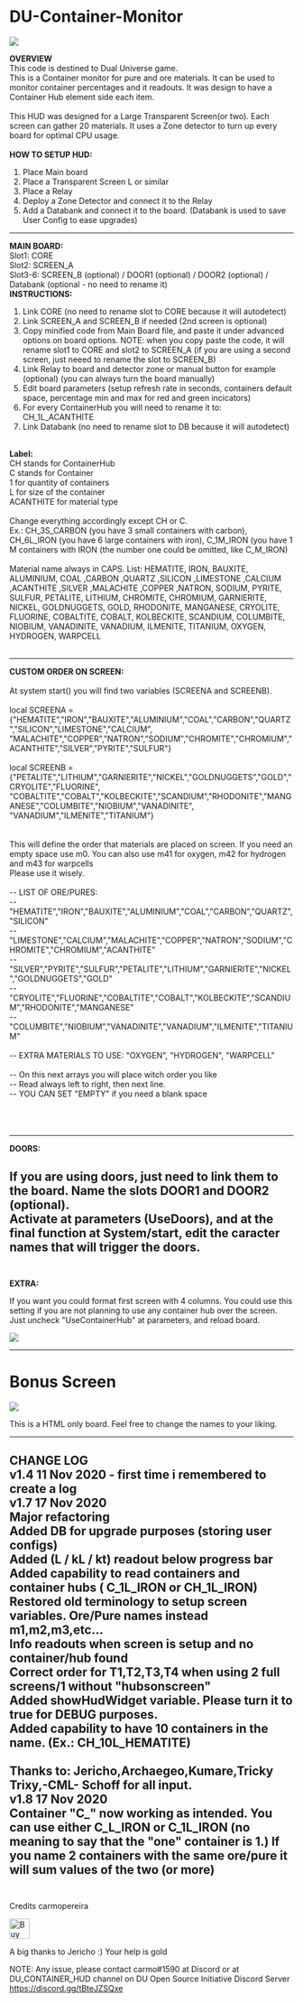 # DU-Container-Monitor
<img src="https://github.com/carmopereira/DU-Container-Monitor/blob/main/main_screen_v2.jpg" />

<b>OVERVIEW</b><br>
This code is destined to Dual Universe game.<br>
This is a Container monitor for pure and ore materials. It can be used to monitor container percentages and it readouts. It was design to have a Container Hub element side each item.<br>
<br>
This HUD was designed for a Large Transparent Screen(or two). Each screen can gather 20 materials. It uses a Zone detector to turn up every board for optimal CPU usage.<br>
<br>
<b>HOW TO SETUP HUD:</b>

1. Place Main board
2. Place a Transparent Screen L or similar
3. Place a Relay
4. Deploy a Zone Detector and connect it to the Relay
5. Add a Databank and connect it to the board. (Databank is used to save User Config to ease upgrades)

-----------------------------

<b>MAIN BOARD:</b><br>
Slot1: CORE<br>
Slot2: SCREEN_A<br>
Slot3-6: SCREEN_B (optional) / DOOR1 (optional) / DOOR2 (optional) / Databank (optional - no need to rename it)
<br>
<b>INSTRUCTIONS:</b>
1. Link CORE (no need to rename slot to CORE because it will autodetect)
2. Link SCREEN_A and SCREEN_B if needed (2nd screen is optional)
3. Copy minified code from Main Board file, and paste it under advanced options on board options.
NOTE: when you copy paste the code, it will rename slot1 to CORE and slot2 to SCREEN_A (if you are using a second screen, just neeed to rename the slot to SCREEN_B)
4. Link Relay to board and detector zone or manual button for example (optional) (you can always turn the board manually)
5. Edit board parameters (setup refresh rate in seconds, containers default space, percentage min and max for red and green incicators)
6. For every ContainerHub you will need to rename it to: CH_1L_ACANTHITE
7. Link Databank (no need to rename slot to DB because it will autodetect)
<br>
<b>Label:</b><br>
CH stands for ContainerHub<br>
C stands for Container<br>
1 for quantity of containers<br>
L for size of the container<br>
ACANTHITE for material type<br>
<br>
Change everything accordingly except CH or C.<br>Ex.: CH_3S_CARBON (you have 3 small containers with carbon), CH_6L_IRON (you have 6 large containers with iron), C_1M_IRON (you have 1 M containers with IRON (the number one could be omitted, like C_M_IRON)<br>
<br>
Material name always in CAPS. List: HEMATITE, IRON, BAUXITE, ALUMINIUM, COAL ,CARBON ,QUARTZ ,SILICON ,LIMESTONE ,CALCIUM ,ACANTHITE ,SILVER ,MALACHITE ,COPPER ,NATRON, SODIUM, PYRITE, SULFUR, PETALITE, LITHIUM, CHROMITE, CHROMIUM, GARNIERITE, NICKEL, GOLDNUGGETS, GOLD, RHODONITE, MANGANESE, CRYOLITE, FLUORINE, COBALTITE, COBALT, KOLBECKITE, SCANDIUM, COLUMBITE, NIOBIUM, VANADINITE, VANADIUM, ILMENITE, TITANIUM, OXYGEN, HYDROGEN, WARPCELL<br>
<br>

-----------------------------

<b>CUSTOM ORDER ON SCREEN:</b><br>
<br>
At system start() you will find two variables (SCREENA and SCREENB). <br>
<br>
local SCREENA = {"HEMATITE","IRON","BAUXITE","ALUMINIUM","COAL","CARBON","QUARTZ","SILICON","LIMESTONE","CALCIUM",<br> "MALACHITE","COPPER","NATRON","SODIUM","CHROMITE","CHROMIUM","ACANTHITE","SILVER","PYRITE","SULFUR"}<br>
<br>
local SCREENB = {"PETALITE","LITHIUM","GARNIERITE","NICKEL","GOLDNUGGETS","GOLD","CRYOLITE","FLUORINE",<br> "COBALTITE","COBALT","KOLBECKITE","SCANDIUM","RHODONITE","MANGANESE","COLUMBITE","NIOBIUM","VANADINITE", "VANADIUM","ILMENITE","TITANIUM"}<br>
<br>
<br>
This will define the order that materials are placed on screen. If you need an empty space use m0. You can also use m41 for oxygen, m42 for hydrogen and m43 for warpcells<br>
Please use it wisely.<br>
<br>
-- LIST OF ORE/PURES: <br>
-- "HEMATITE","IRON","BAUXITE","ALUMINIUM","COAL","CARBON","QUARTZ","SILICON"<br>
-- "LIMESTONE","CALCIUM","MALACHITE","COPPER","NATRON","SODIUM","CHROMITE","CHROMIUM","ACANTHITE"<br>
-- "SILVER","PYRITE","SULFUR","PETALITE","LITHIUM","GARNIERITE","NICKEL","GOLDNUGGETS","GOLD"<br>
-- "CRYOLITE","FLUORINE","COBALTITE","COBALT","KOLBECKITE","SCANDIUM","RHODONITE","MANGANESE"<br>
-- "COLUMBITE","NIOBIUM","VANADINITE","VANADIUM","ILMENITE","TITANIUM"<br>
<br>
-- EXTRA MATERIALS TO USE: "OXYGEN", "HYDROGEN", "WARPCELL"<br>
<br>
-- On this next arrays you will place witch order you like<br>
-- Read always left to right, then next line.<br>
-- YOU CAN SET "EMPTY" if you need a blank space<br>
<br>
<br>
<br>

-----------------------------

<b>DOORS:</b><br>

If you are using doors, just need to link them to the board. Name the slots DOOR1 and DOOR2 (optional).<br>
Activate at parameters (UseDoors), and at the final function at System/start, edit the caracter names that will trigger the doors.<br>
<br>
-----------------------------
<b>EXTRA:</b><br>

If you want you could format first screen with 4 columns. You could use this setting if you are not planning to use any container hub over the screen. Just uncheck "UseContainerHub" at parameters, and reload board.

<img src="https://github.com/carmopereira/DU-Container-Monitor/blob/main/main_screen_nohubs_v2.jpg" />

-----------------------------

<h1>Bonus Screen</h1>

<img src="https://github.com/carmopereira/DU-Container-Monitor/blob/main/bonus_screen.png" />

This is a HTML only board. Feel free to change the names to your liking.

-----------------------------

<b>CHANGE LOG</b><br>
v1.4 11 Nov 2020 - first time i remembered to create a log<br>
v1.7 17 Nov 2020<br>
    Major refactoring<br>
    Added DB for upgrade purposes (storing user configs)<br>
    Added (L / kL / kt) readout below progress bar<br>
    Added capability to read containers and container hubs ( C_1L_IRON or CH_1L_IRON)<br>
    Restored old terminology to setup screen variables. Ore/Pure names instead m1,m2,m3,etc...<br>
    Info readouts when screen is setup and no container/hub found<br>
    Correct order for T1,T2,T3,T4 when using 2 full screens/1 without "hubsonscreen"<br>
    Added showHudWidget variable. Please turn it to true for DEBUG purposes.<br>
    Added capability to have 10 containers in the name. (Ex.: CH_10L_HEMATITE)<br>
<br>
    Thanks to: Jericho,Archaegeo,Kumare,Tricky Trixy,-CML- Schoff for all input.<br>
v1.8 17 Nov 2020<br>
	Container "C_" now working as intended. You can use either C_L_IRON or C_1L_IRON (no meaning to say that the "one" container is 1.)
	If you name 2 containers with the same ore/pure it will sum values of the two (or more)
<br>
<br>
-----------------------------

Credits
carmopereira

<a href='https://ko-fi.com/Q5Q32RBN6' target='_blank'><img height='36' style='border:0px;height:36px;' src='https://cdn.ko-fi.com/cdn/kofi2.png?v=2' border='0' alt='Buy Me a Coffee at ko-fi.com' /></a>


A big thanks to Jericho :) Your help is gold

NOTE: Any issue, please contact carmo#1590 at Discord or at DU_CONTAINER_HUD channel on DU Open Source Initiative Discord Server https://discord.gg/tBteJZSQxe
